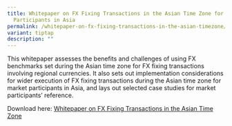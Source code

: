 ```yaml
---
title: Whitepaper on FX Fixing Transactions in the Asian Time Zone for Market
  Participants in Asia
permalink: /whitepaper-on-fx-fixing-transactions-in-the-asian-timezone/
variant: tiptap
description: ""
---
```

<p>This whitepaper assesses the benefits and challenges of using FX benchmarks
set during the Asian time zone for FX fixing transactions involving regional
currencies. It also sets out implementation considerations for wider execution
of FX fixing transactions during the Asian time zone for market participants
in Asia, and lays out selected case studies for market participants’ reference.</p>
<p>Download here: <a href="/files/Whitepaper_on_FX_Fixing_Transactions_in_the_Asian_Time_zone.pdf" rel="noopener nofollow" target="_blank">Whitepaper on FX Fixing Transactions in the Asian Time Zone</a>
</p>
<p></p>